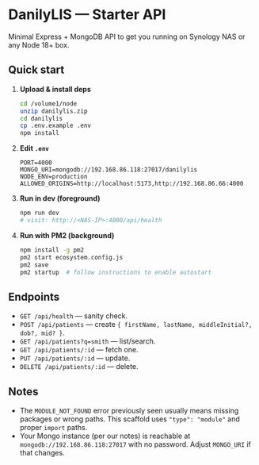 # DanilyLIS — Starter API

Minimal Express + MongoDB API to get you running on Synology NAS or any Node 18+ box.

## Quick start

1. **Upload & install deps**
   ```bash
   cd /volume1/node
   unzip danilylis.zip
   cd danilylis
   cp .env.example .env
   npm install
   ```

2. **Edit `.env`**
   ```env
   PORT=4000
   MONGO_URI=mongodb://192.168.86.118:27017/danilylis
   NODE_ENV=production
   ALLOWED_ORIGINS=http://localhost:5173,http://192.168.86.66:4000
   ```

3. **Run in dev (foreground)**
   ```bash
   npm run dev
   # visit: http://<NAS-IP>:4000/api/health
   ```

4. **Run with PM2 (background)**
   ```bash
   npm install -g pm2
   pm2 start ecosystem.config.js
   pm2 save
   pm2 startup  # follow instructions to enable autostart
   ```

## Endpoints

- `GET /api/health` — sanity check.
- `POST /api/patients` — create `{ firstName, lastName, middleInitial?, dob?, mid? }`.
- `GET /api/patients?q=smith` — list/search.
- `GET /api/patients/:id` — fetch one.
- `PUT /api/patients/:id` — update.
- `DELETE /api/patients/:id` — delete.

## Notes

- The `MODULE_NOT_FOUND` error previously seen usually means missing packages or wrong paths.
  This scaffold uses `"type": "module"` and proper `import` paths.
- Your Mongo instance (per our notes) is reachable at `mongodb://192.168.86.118:27017` with no password.
  Adjust `MONGO_URI` if that changes.
